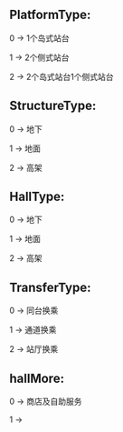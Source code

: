 ## PlatformType:

0 -> 1个岛式站台

1 -> 2个侧式站台

2 -> 2个岛式站台1个侧式站台

## StructureType:

0 -> 地下

1 -> 地面

2 -> 高架

## HallType:

0 -> 地下

1 -> 地面

2 -> 高架

## TransferType:

0 -> 同台换乘

1 -> 通道换乘

2 -> 站厅换乘

## hallMore:

0 -> 商店及自助服务

1 -> 